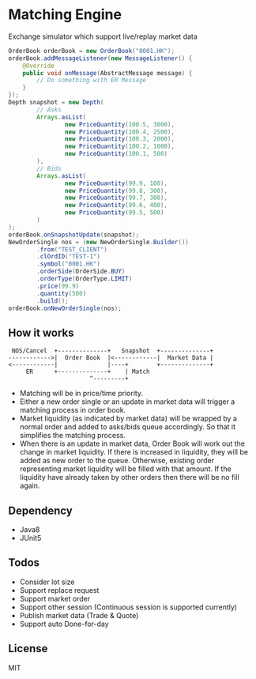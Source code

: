 # Matching Engine
Exchange simulator which support live/replay market data

```Java
OrderBook orderBook = new OrderBook("0001.HK");
orderBook.addMessageListener(new MessageListener() {
    @Override
    public void onMessage(AbstractMessage message) {
        // Do something with ER Message
    }
});
Depth snapshot = new Depth(
        // Asks
        Arrays.asList(
                new PriceQuantity(100.5, 3000),
                new PriceQuantity(100.4, 2500),
                new PriceQuantity(100.3, 2000),
                new PriceQuantity(100.2, 1000),
                new PriceQuantity(100.1, 500)
        ),
        // Bids
        Arrays.asList(
                new PriceQuantity(99.9, 100),
                new PriceQuantity(99.8, 300),
                new PriceQuantity(99.7, 300),
                new PriceQuantity(99.6, 400),
                new PriceQuantity(99.5, 500)
        )
);
orderBook.onSnapshotUpdate(snapshot);
NewOrderSingle nos = (new NewOrderSingle.Builder())
        .from("TEST_CLIENT")
        .clOrdID("TEST-1")
        .symbol("0001.HK")
        .orderSide(OrderSide.BUY)
        .orderType(OrderType.LIMIT)
        .price(99.9)
        .quantity(500)
        .build();
orderBook.onNewOrderSingle(nos);
```

## How it works
```
 NOS/Cancel  +--------------+   Snapshot  +--------------+
------------>|  Order Book  |<------------|  Market Data |
<------------|              |----+        +--------------+
     ER      +--------------+    | Match
                       ^---------+
```

- Matching will be in price/time priority.
- Either a new order single or an update in market data will trigger a matching process in order book.
- Market liquidity (as indicated by market data) will be wrapped by a normal order and added to asks/bids queue accordingly. So that it simplifies the matching process.
- When there is an update in market data, Order Book will work out the change in market liquidity. If there is increased in liquidity, they will be added as new order to the queue. Otherwise, existing order representing market liquidity will be filled with that amount. If the liquidity have already taken by other orders then there will be no fill again.

## Dependency
- Java8
- JUnit5

## Todos
- Consider lot size
- Support replace request
- Support market order
- Support other session (Continuous session is supported currently)
- Publish market data (Trade & Quote)
- Support auto Done-for-day

## License
MIT